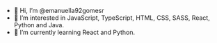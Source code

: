 - 👋 Hi, I’m @emanuella92gomesr
- 👀 I’m interested in JavaScript, TypeScript, HTML, CSS, SASS, React, Python and Java.
- 🌱 I’m currently learning React and Python.

<!---
emanuella92gomesr/emanuella92gomesr is a ✨ special ✨ repository because its `README.md` (this file) appears on your GitHub profile.
You can click the Preview link to take a look at your changes.
--->
